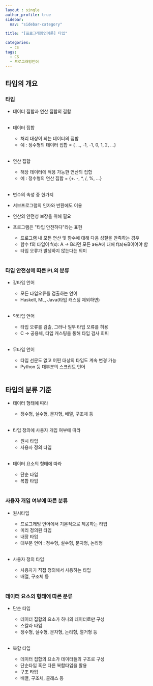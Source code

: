 ```yaml
---
layout : single
author_profile: true
sidebar: 
  nav: "sidebar-category"

title: "[프로그래밍언어론] 타입"

categories:
  - cs
tags:
  - CS
  - 프로그래밍언어
---
```


## 타입의 개요
### 타입
- 데이터 집합과 연산 집합의 결합<br><br>

- 데이터 집합<br>
	- 처리 대상이 되는 데이터의 집합<br>
	- 예 : 정수형의 데이터 집합 = { ..., -1, -1, 0, 1, 2, ...}<br><br>

- 연산 집합<br>
	- 해당 데이터에 적용 가능한 연산의 집합<br>
	- 예 : 정수형의 연산 집합 = {+. -, *, /, %, ...}<br><br>

- 변수의 속성 중 한가지<br>
- 서브프로그램의 인자와 반환에도 이용<br>
- 연산의 안전성 보장을 위해 필요<br>
- 프로그램은 "타입 안전하다"라는 표현<br>
	- 프로그램 내 모든 연산 및 함수에 대해 다음 성질을 만족하는 경우<br>
	- 함수 f의 타입이 f(x): A → B라면 모든 a∈A에 대해 f(a)∈B이어야 함<br>
	- 타입 오류가 발생하지 않는다는 의미<br><br>

### 타입 안전성에 따른 PL의 분류
- 강타입 언어<br>
	- 모든 타입오류를 검출하는 언어<br>
	- Haskell, ML, Java(타입 캐스팅 제외하면)<br><br>

- 약타입 언어<br>
	- 타입 오류를 검출, 그러나 일부 타입 오류를 허용<br>
	- C → 공용체, 타입 캐스팅을 통해 타입 검사 회피<br><br>

- 무타입 언어<br>
	- 타입 선문도 없고 어떤 대상의 타입도 계속 변경 가능<br>
	- Python 등 대부분의 스크립트 언어<br><br>

## 타입의 분류 기준
- 데이터 형태에 따라<br>
	- 정수형, 실수형, 문자형, 배열, 구조체 등<br><br>

- 타입 정의에 사용자 개입 여부에 따라<br>
	- 원시 타입<br>
	- 사용자 정의 타입<br><br>

- 데이터 요소의 형태에 따라<br>
	- 단순 타입<br>
	- 복합 타입<br><br>

### 사용자 개입 여부에 따른 분류
- 원시타입<br>
	- 프로그래밍 언어에서 기본적으로 제공하는 타입<br>
	- 미리 정의된 타입<br>
	- 내장 타입<br>
	- 대부분 언어 : 정수형, 실수형, 문자형, 논리형<br><br>

- 사용자 정의 타입<br>
	- 사용자가 직접 정의해서 사용하는 타입<br>
	- 배열, 구조체 등<br><br>

### 데이터 요소의 형태에 따른 분류
- 단순 타입<br>
	- 데이터 집합의 요소가 하나의 데이터로만 구성<br>
	- 스칼라 타입<br>
	- 정수형, 실수형, 문자형, 논리형, 열거형 등<br><br>

- 복합 타입<br>
	- 데이터 집합의 요소가 데이터들의 구조로 구성<br>
	- 단순타입 혹은 다른 복합타입을 활용<br>
	- 구조 타입<br>
	- 배열, 구조체, 클래스 등<br><br>

